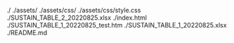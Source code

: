 ./
./assets/
./assets/css/
./assets/css/style.css
./SUSTAIN_TABLE_2_20220825.xlsx
./index.html
./SUSTAIN_TABLE_1_20220825_test.htm
./SUSTAIN_TABLE_1_20220825.xlsx
./README.md

